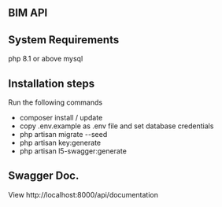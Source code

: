 ## BIM API

## System Requirements
php 8.1 or above mysql

## Installation steps
Run the following commands

- composer install / update
- copy .env.example as .env file and set database credentials
- php artisan migrate --seed
- php artisan key:generate
- php artisan l5-swagger:generate

## Swagger Doc.
View http://localhost:8000/api/documentation
